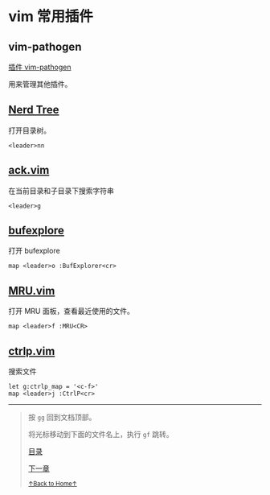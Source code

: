 # vim 常用插件

## vim-pathogen

[插件 vim-pathogen](README_vim_3.2_plugin_pathogen.md)

用来管理其他插件。

## [Nerd Tree](https://github.com/scrooloose/nerdtree)

打开目录树。

```
<leader>nn
```

## [ack.vim](https://github.com/mileszs/ack.vim)

在当前目录和子目录下搜索字符串

```
<leader>g
```

## [bufexplore](https://github.com/vim-scripts/bufexplorer.zip)

打开 bufexplore

```
map <leader>o :BufExplorer<cr>
```

## [MRU.vim](https://github.com/vim-scripts/mru.vim)

打开 MRU 面板，查看最近使用的文件。

```
map <leader>f :MRU<CR>
```

## [ctrlp.vim](https://github.com/ctrlpvim/ctrlp.vim)

搜索文件

```
let g:ctrlp_map = '<c-f>'
map <leader>j :CtrlP<cr>
```

* * *

> 按 `gg` 回到文档顶部。
>
> 将光标移动到下面的文件名上，执行 `gf` 跳转。
>
> [目录](README.md)
>
> [下一章](README_vim_3.2_plugin_pathogen.md)
>
> <a href='https://github.com/MDGSF/MyVim'><small>↑Back to Home↑</small></a>

